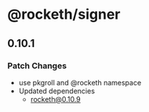 # @rocketh/signer

## 0.10.1

### Patch Changes

- use pkgroll and @rocketh namespace
- Updated dependencies
  - rocketh@0.10.9
